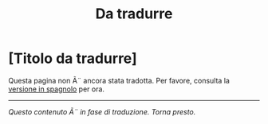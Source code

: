 ﻿---
title: [Da tradurre]
---

<!-- TODO: translation missing - Italian version -->

# [Titolo da tradurre]

Questa pagina non Ã¨ ancora stata tradotta. Per favore, consulta la [versione in spagnolo](/es/mitos-generales-5) per ora.

---

*Questo contenuto Ã¨ in fase di traduzione. Torna presto.*

